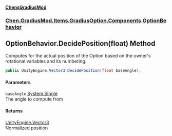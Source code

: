 
#### [ChensGradiusMod](index 'index')

### [Chen.GradiusMod.Items.GradiusOption.Components](3b19l5ocTqQsEH2QAbTnXQ 'Chen.GradiusMod.Items.GradiusOption.Components').[OptionBehavior](cwz_G2wxzba4Id7zOi0Rig 'Chen.GradiusMod.Items.GradiusOption.Components.OptionBehavior')

## OptionBehavior.DecidePosition(float) Method
Computes for the actual position of the Option based on the owner's rotational variables and its numbering.  
```csharp
public UnityEngine.Vector3 DecidePosition(float baseAngle);
```

#### Parameters
<a name='Chen_GradiusMod_Items_GradiusOption_Components_OptionBehavior_DecidePosition(float)_baseAngle'></a>
`baseAngle` [System.Single](https://docs.microsoft.com/en-us/dotnet/api/System.Single 'System.Single')  
The angle to compute from
  

#### Returns
[UnityEngine.Vector3](https://docs.microsoft.com/en-us/dotnet/api/UnityEngine.Vector3 'UnityEngine.Vector3')  
Normalized position
